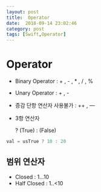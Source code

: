 ```yaml
---
layout: post
title:  Operator
date:  2018-09-14 23:02:46
category: post
tags: [Swift,Operator]
---
```



# Operator

* Binary Operator : + , - , * , / , %
* Unary Operator : + , - 
* 증감 단항 연산자 사용불가 : ++ , — 



* 3항 연산자

  ? (True) : (False)

```swift
val = usTrue ? 10 : 20
```



## 범위 연산자

* Closed : 1...10 
* Half Closed : 1..<10
